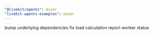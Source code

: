 ```yaml
---
"@livekit/agents": minor
"livekit-agents-examples": minor
---
```


bump underlying dependencies
fix load calculation
report worker status
